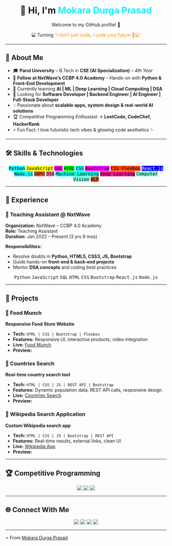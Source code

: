 <!-- =============================== -->
<!-- 👋 Welcome Section with Neon Glow -->
<!-- =============================== -->

<h1 align="center">
  👋 Hi, I'm <span style="color:#00f5ff;">Mokara Durga Prasad</span>
</h1>

<div align="center">
  <p>Welcome to my GitHub profile! 🚀</p>
  <p>💻 Turning <span style="color:#ff8c00;">“I don’t just code, I code your future 🚀💻!</p>

</div>

---

## 🌌 About Me
- 🎓 **Parul University** – B.Tech in **CSE (AI Specialization)** – *4th Year*  
- 🎯 **Fellow at NxtWave’s CCBP 4.0 Academy** – Hands-on with **Python & Front-End Development**  
- 🌱 Currently learning **AI | ML | Deep Learning | Cloud Computing | DSA**  
- 💼 Looking for **Software Developer | Backend Engineer | AI Engineer | Full-Stack Developer**  
- 💡 Passionate about **scalable apps, system design & real-world AI solutions**  
- 🏆 Competitive Programming Enthusiast → **LeetCode, CodeChef, HackerRank**  
- ⚡ Fun Fact: I love futuristic tech vibes & glowing code aesthetics ✨  

---

## 🛠️ Skills & Technologies

<div align="center">
  <kbd style="background:#0ff;color:#000;">Python</kbd>
  <kbd style="background:#ff0;color:#000;">JavaScript</kbd>
  <kbd style="background:#f0f;color:#000;">SQL</kbd>
  <kbd style="background:#0f0;color:#000;">HTML</kbd>
  <kbd style="background:#0ff;color:#000;">CSS</kbd>
  <kbd style="background:#ff00ff;color:#000;">Bootstrap</kbd>
  <kbd style="background:#ff4500;color:#000;">CSS Flexbox</kbd>
  <kbd style="background:#00f;color:#fff;">React.js</kbd>
  <kbd style="background:#0ff;color:#000;">Node.js</kbd>
  <kbd style="background:#ff6347;color:#000;">DBMS</kbd>
  <kbd style="background:#ff69b4;color:#000;">DSA</kbd>
  <kbd style="background:#00ffea;color:#000;">Machine Learning</kbd>
  <kbd style="background:#ff1493;color:#000;">Deep Learning</kbd>
  <kbd style="background:#7fffd4;color:#000;">Computer Vision</kbd>
  <kbd style="background:#ff4500;color:#000;">NLP</kbd>
</div>

---

## 💼 Experience

### 🚀 Teaching Assistant @ NxtWave
**Organization:** NxtWave – CCBP 4.0 Academy  
**Role:** Teaching Assistant  
**Duration:** Jan 2022 – Present (3 yrs 9 mos)  

**Responsibilities:**  
- Resolve doubts in **Python, HTML5, CSS3, JS, Bootstrap**  
- Guide hands-on **front-end & back-end projects**  
- Mentor **DSA concepts** and coding best practices  

<div align="center">
  <kbd>Python</kbd>
  <kbd>JavaScript</kbd>
  <kbd>SQL</kbd>
  <kbd>HTML</kbd>
  <kbd>CSS</kbd>
  <kbd>Bootstrap</kbd>
  <kbd>React.js</kbd>
  <kbd>Node.js</kbd>
</div>

---

## 📂 Projects

### 🔹 Food Munch
**Responsive Food Store Website**  
- **Tech:** `HTML | CSS | Bootstrap | Flexbox`  
- **Features:** Responsive UI, interactive products, video integration  
- **Live:** [Food Munch](https://mdurga.ccbp.tech/)  
- **Preview:**  


### 🔹 Countries Search
**Real-time country search tool**  
- **Tech:** `HTML | CSS | JS | REST API | Bootstrap`  
- **Features:** Dynamic population data, REST API calls, responsive design  
- **Live:** [Countries Search](https://durgacountry.ccbp.tech/)  
- **Preview:**  


### 🔹 Wikipedia Search Application
**Custom Wikipedia search app**  
- **Tech:** `HTML | CSS | JS | Bootstrap | REST API`  
- **Features:** Real-time results, external links, clean UI  
- **Live:** [Wikipedia App](https://mdurgawikipedia.ccbp.tech/)  
- **Preview:**  


---

## 🏆 Competitive Programming

<div align="center">
  <a href="https://leetcode.com/u/durgamokara15/"><img src="https://img.shields.io/badge/LeetCode-durgamokara15-FFA116?style=for-the-badge&logo=leetcode&logoColor=black"/></a>
  <a href="https://www.codechef.com/users/durgamokara15"><img src="https://img.shields.io/badge/CodeChef-durgamokara15-5B4638?style=for-the-badge&logo=codechef&logoColor=white"/></a>
  <a href="https://www.hackerrank.com/profile/mdurgaprasad"><img src="https://img.shields.io/badge/HackerRank-mdurgaprasad-2EC866?style=for-the-badge&logo=hackerrank&logoColor=white"/></a>
</div>

---

## 🌐 Connect With Me

<div align="center">
  <a href="https://www.linkedin.com/in/durga-prasad-mokara/"><img src="https://img.shields.io/badge/LinkedIn-Durga%20Prasad%20Mokara-blue?style=for-the-badge&logo=linkedin&logoColor=white"/></a>
  <a href="https://x.com/durgaprasad_15"><img src="https://img.shields.io/badge/Twitter(@X)-durgaprasad_15-1DA1F2?style=for-the-badge&logo=twitter&logoColor=white"/></a>
  <a href="https://huggingface.co/durgamokara15"><img src="https://img.shields.io/badge/HuggingFace-durgamokara15-orange?style=for-the-badge&logo=huggingface&logoColor=white"/></a>
  <a href="mailto:durgamokara15@email.com"><img src="https://img.shields.io/badge/Email-durgamokara15@email.com-cyan?style=for-the-badge&logo=gmail&logoColor=white"/></a>
</div>

---

⭐️ From [Mokara Durga Prasad](https://github.com/durgaprasad-mokara)
